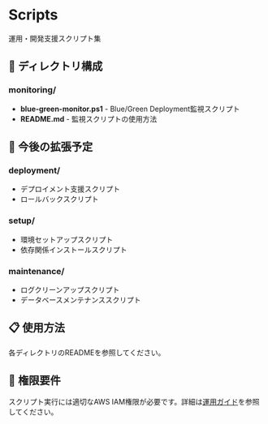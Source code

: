 # Scripts

運用・開発支援スクリプト集

## 📁 ディレクトリ構成

### monitoring/
- **blue-green-monitor.ps1** - Blue/Green Deployment監視スクリプト
- **README.md** - 監視スクリプトの使用方法

## 🚀 今後の拡張予定

### deployment/
- デプロイメント支援スクリプト
- ロールバックスクリプト

### setup/
- 環境セットアップスクリプト
- 依存関係インストールスクリプト

### maintenance/
- ログクリーンアップスクリプト
- データベースメンテナンススクリプト

## 📋 使用方法

各ディレクトリのREADMEを参照してください。

## 🔐 権限要件

スクリプト実行には適切なAWS IAM権限が必要です。詳細は[運用ガイド](../docs/operations/README.md)を参照してください。